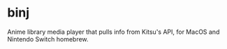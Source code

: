 # binj
Anime library media player that pulls info from Kitsu's API, for MacOS and Nintendo Switch homebrew.
